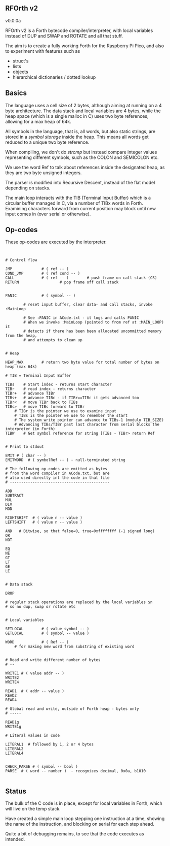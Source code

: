 RFOrth v2
---------
v0.0.0a

RFOrth v2 is a Forth bytecode compiler/interpreter, with local variables 
instead of DUP and SWAP and ROTATE and all that stuff.

The aim is to create a fully working Forth for the Raspberry Pi Pico, and also
to experiment with features such as

- struct's
- lists
- objects
- hierarchical dictionaries / dotted lookup


Basics
------

The language uses a cell size of 2 bytes, although aiming at running on a 4 byte
architecture. The data stack and local variables are 4 bytes, while the heap
space (which is a single malloc in C) uses two byte references, allowing for
a max heap of 64k.

All symbols in the language, that is, all words, but also static strings, are
stored in a *symbol storage* inside the heap. This means all words get reduced
to a unique two byte reference. 

When compiling, we don't do *strcmp* but instead compare integer values representing
different symbols, such as the COLON and SEMICOLON etc.

We use the word Ref to talk about references inside the designated heap, as
they are two byte unsigned integers. 

The parser is modified into Recursive Descent, instead of the flat model depending
on stacks. 

The main loop interacts with the TIB (Terminal Input Buffer) which is a circular
buffer managed in C, via a number of TIBx words in Forth. Examining characters
forward from current position may block until new input comes in (over serial or
otherwise).

Op-codes
--------

These op-codes are executed by the interpreter.
```


# Control flow
	
JMP				# ( ref -- )
COND_JMP		# ( ref cond -- )
CALL 			# ( ref -- )		# push frame on call stack (CS)
RETURN					# pop frame off call stack


PANIC			# ( symbol -- )

		# reset input buffer, clear data- and call stacks, invoke :MainLoop   
		
		# See :PANIC in ACode.txt - it logs and calls PANIC
		# When we invoke :MainLoop (pointed to from ref at :MAIN_LOOP) it
		# detects if there has been been allocated uncommitted memory from the heap,
		# and attempts to clean up


# Heap

HEAP_MAX		# return two byte value for total number of bytes on heap (max 64k)

# TIB = Terminal Input Buffer

TIBs	# Start index - returns start character
TIBr    # read index - returns character
TIBr+   # advance TIBr
TIBs+   # advance TIBc - if TIBr==TIBc it gets advanced too
TIBr<   # move TIBr back to TIBs
TIBs>   # move TIBs forward to TIBr
	# TIBr is the pointer we use to examine input
	# TIBs is the pointer we use to remember the start
	# The system write pointer can advance to TIBs-1 (modulo TIB_SIZE)
	# Advancing TIBs/TIBr past last character from serial blocks the interpreter (in Forth)
TIBW	# Get symbol reference for string [TIBs - TIBr> return Ref


# Print to stdout

EMIT # ( char -- )
EMITWORD  # ( symbolRef -- ) - null-terminated string

# The following op-codes are emitted as bytes
# from the word compiler in ACode.txt, but are
# also used directly int the code in that file
# --------------------------------------------

ADD
SUBTRACT
MUL
DIV
MOD

RIGHTSHIFT	# ( value n -- value )
LEFTSHIFT	# ( value n -- value )

AND   # Bitwise, so that false=0, true=0xffffffff (-1 signed long)
OR
NOT

EQ
NE
GT
LT
GE
LE


# Data stack

DROP

# regular stack operations are replaced by the local variables $n
# so no dup, swap or rotate etc


# Local variables

SETLOCAL		# ( value symbol -- )
GETLOCAL		# ( symbol -- value )

WORD			# ( Ref -- )
	# for making new word from substring of existing word


# Read and write different number of bytes
# --

WRITE1 # ( value addr -- )
WRITE2 
WRITE4 

READ1  # ( addr -- value )
READ2
READ4 

# Global read and write, outside of Forth heap - bytes only
# -----

READ1g		
WRITE1g 

# Literal values in code

LITERAL1  # followed by 1, 2 or 4 bytes
LITERAL2
LITERAL4


CHECK_PARSE	# ( symbol -- bool )
PARSE  # ( word -- number )  - recognizes decimal, 0x0a, b1010


```

Status
------


The bulk of the C code is in place, except for local variables in Forth, which
will live on the temp stack. 

Have created a simple main loop stepping one instruction
at a time, showing the name of the instruction, and blocking on serial for each
step ahead.

Quite a bit of debugging remains, to see that the code executes as intended. 




